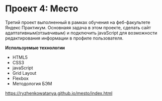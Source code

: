 # Проект 4: Место

Третий проект выполненный в рамках обучения на феб-факультете Яндекс Практикум.  Основнаяя задача в этом проекте, сделать сайт адаптативным(отзывчивым) и подключить javaScript для возможности редактирования информации в профиле пользователя.

**Используемые технологии**
+ HTML5
+ CSS3
+ javaScript
+ Grid Layout
+ Flexbox
+ Методология БЭМ  

https://ryzhenkowatanya.github.io/mesto/index.html
